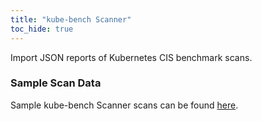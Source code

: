 ```yaml
---
title: "kube-bench Scanner"
toc_hide: true
---
```

Import JSON reports of Kubernetes CIS benchmark scans.

### Sample Scan Data
Sample kube-bench Scanner scans can be found [here](https://github.com/DefectDojo/django-DefectDojo/tree/master/unittests/scans/kubebench).